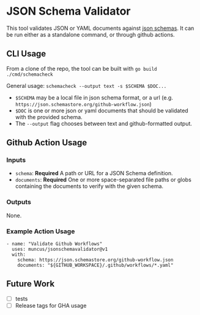 # JSON Schema Validator

This tool validates JSON or YAML documents against [json
schemas](http://json-schema.org). It can be run either as a standalone command,
or through github actions.

## CLI Usage

From a clone of the repo, the tool can be built with `go build ./cmd/schemacheck`

General usage: `schemacheck --output text -s $SCHEMA $DOC...`

* `$SCHEMA` may be a local file in json schema format, or a url (e.g. `https://json.schemastore.org/github-workflow.json`)
* `$DOC` is one or more json or yaml documents that should be validated with the provided schema.
* The `--output` flag chooses between text and github-formatted output.

## Github Action Usage

### Inputs

* `schema`: **Required** A path or URL for a JSON Schema definition.
* `documents`: **Required** One or more space-separated file paths or globs
     containing the documents to verify with the given schema.

### Outputs

None.

### Example Action Usage

```
- name: "Validate Github Workflows"
  uses: muncus/jsonschemavalidator@v1
  with:
    schema: https://json.schemastore.org/github-workflow.json
    documents: "${GITHUB_WORKSPACE}/.github/workflows/*.yaml"
```


## Future Work

* [ ] tests
* [ ] Release tags for GHA usage